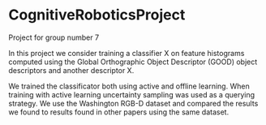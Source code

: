 # CognitiveRoboticsProject
Project for group number 7


In this project we consider training a classifier X on feature histograms computed using the Global Orthographic Object Descriptor (GOOD) object descriptors and another descriptor X. 

We trained the classificator both
using active and offline learning. When training with active
learning uncertainty sampling was used as a querying strategy.
We use the Washington RGB-D dataset and
compared the results we found to results found in other papers
using the same dataset. 
